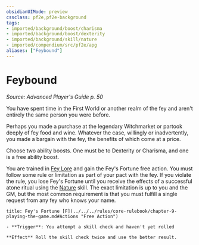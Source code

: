 ```yaml
---
obsidianUIMode: preview
cssclass: pf2e,pf2e-background
tags:
- imported/background/boost/charisma
- imported/background/boost/dexterity
- imported/background/skill/nature
- imported/compendium/src/pf2e/apg
aliases: ["Feybound"]
---
```

# Feybound
*Source: Advanced Player's Guide p. 50*  

You have spent time in the First World or another realm of the fey and aren't entirely the same person you were before.

Perhaps you made a purchase at the legendary Witchmarket or partook deeply of fey food and wine. Whatever the case, willingly or inadvertently, you made a bargain with the fey, the benefits of which come at a price.

Choose two ability boosts. One must be to Dexterity or Charisma, and one is a free ability boost.

You are trained in [Fey Lore](../../skills.md#Lore) and gain the Fey's Fortune free action. You must follow some rule or limitation as part of your pact with the fey. If you violate the rule, you lose Fey's Fortune until you receive the effects of a successful atone ritual using the [Nature](../../skills.md#Nature) skill. The exact limitation is up to you and the GM, but the most common requirement is that you must fulfill a single request from any fey who knows your name.

```ad-embed-ability
title: Fey's Fortune [F](../../../rules/core-rulebook/chapter-9-playing-the-game.md#Actions "Free Action")

- **Trigger**: You attempt a skill check and haven't yet rolled

**Effect** Roll the skill check twice and use the better result.
```
